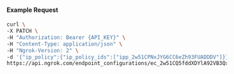 <!-- Code generated for API Clients. DO NOT EDIT. -->

#### Example Request

```bash
curl \
-X PATCH \
-H "Authorization: Bearer {API_KEY}" \
-H "Content-Type: application/json" \
-H "Ngrok-Version: 2" \
-d '{"ip_policy":{"ip_policy_ids":["ipp_2w51CPNxJYG6CC6eZh93FUADDDV"]}}' \
https://api.ngrok.com/endpoint_configurations/ec_2w51CQ5fddXDYlA92VB3QxmAweC
```
